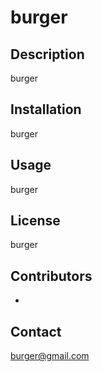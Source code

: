 
# burger

## Description
burger

## Installation
burger

## Usage
burger

## License
burger

## Contributors
- 

## Contact
burger@gmail.com
  